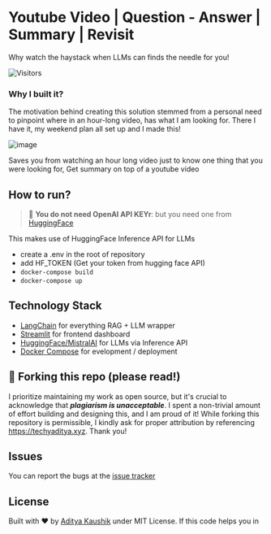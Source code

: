 # Youtube Video | Question - Answer | Summary | Revisit
Why watch the haystack when LLMs can finds the needle for you!

![Visitors](https://api.visitorbadge.io/api/visitors?path=https%3A%2F%2Fgithub.com%2F97k%2Fyt_qa_n_summary&label=Explorers&labelColor=%23c1e1c1&countColor=%23caad7e&style=flat)

### Why I built it?
The motivation behind creating this solution stemmed from a personal need to pinpoint where in an hour-long video, has what I am looking for.
There I have it, my weekend plan all set up and I made this!

![image](https://github.com/97k/yt_qa_n_summary/assets/21143936/bdc76722-961c-4be3-80c3-6c5b952d1449)

Saves you from watching an hour long video just to know one thing that you were looking for, Get summary on top of a youtube video

## How to run?
> :loudspeaker: **You do not need OpenAI API KEYr**: but you need one from [HuggingFace](https://huggingface.co/docs/api-inference/en/quicktour)

This makes use of HuggingFace Inference API for LLMs
- create a .env in the root of repository
- add HF_TOKEN (Get your token from hugging face API)
- `docker-compose build`
- `docker-compose up`

## Technology Stack
- [LangChain](https://github.com/langchain-ai/langchain) for everything RAG + LLM wrapper
- [Streamlit](https://streamlit.io/) for frontend dashboard
- [HuggingFace/MistralAI](https://huggingface.co/mistralai) for LLMs via Inference API
- [Docker Compose](https://docker.com) for evelopment / deployment

## 🚨 Forking this repo (please read!)

I prioritize maintaining my work as open source, but it's crucial to acknowledge that _**plagiarism is unacceptable**_. I spent a non-trivial amount of effort building and designing this, and I am proud of it! While forking this repository is permissible, I kindly ask for proper attribution by referencing https://techyaditya.xyz. Thank you!


## Issues

You can report the bugs at the [issue tracker](https://github.com/97k/yt_qa_n_summary/issues)

## License

Built with ♥ by [Aditya Kaushik](https://techyaditya.xyz) under MIT License.
If this code helps you in
